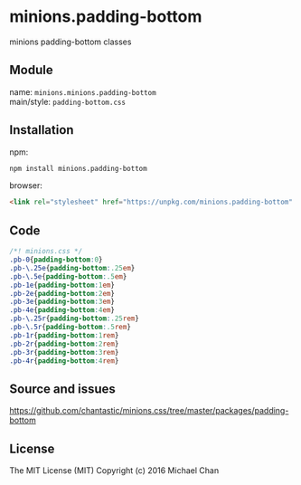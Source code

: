 # minions.padding-bottom
minions padding-bottom classes

## Module
name: `minions.minions.padding-bottom`  
main/style: `padding-bottom.css`  

## Installation
npm:
```bash
npm install minions.padding-bottom
```

browser:
```html
<link rel="stylesheet" href="https://unpkg.com/minions.padding-bottom" />
```

## Code
```css
/*! minions.css */
.pb-0{padding-bottom:0}
.pb-\.25e{padding-bottom:.25em}
.pb-\.5e{padding-bottom:.5em}
.pb-1e{padding-bottom:1em}
.pb-2e{padding-bottom:2em}
.pb-3e{padding-bottom:3em}
.pb-4e{padding-bottom:4em}
.pb-\.25r{padding-bottom:.25rem}
.pb-\.5r{padding-bottom:.5rem}
.pb-1r{padding-bottom:1rem}
.pb-2r{padding-bottom:2rem}
.pb-3r{padding-bottom:3rem}
.pb-4r{padding-bottom:4rem}

```

## Source and issues

https://github.com/chantastic/minions.css/tree/master/packages/padding-bottom

## License

The MIT License (MIT)
Copyright (c) 2016 Michael Chan